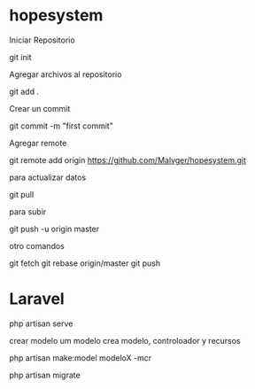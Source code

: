 # hopesystem

Iniciar Repositorio 

git init

Agregar archivos al repositorio 

git add .

Crear un commit 

git commit -m "first commit"

Agregar remote 

git remote add origin https://github.com/Malvger/hopesystem.git

para actualizar datos

git pull

para subir 

git push -u origin master

otro comandos 

git fetch
git rebase origin/master
git push

# Laravel


php artisan serve

crear modelo um modelo
crea modelo, controloador y recursos

php artisan make:model modeloX -mcr

php artisan migrate

